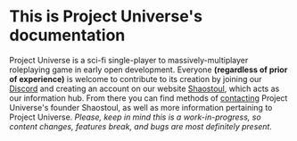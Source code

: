 # This is Project Universe's documentation
Project Universe is a sci-fi single-player to massively-multiplayer roleplaying game in early open development. Everyone **(regardless of prior of experience)** is welcome to contribute to its creation by joining our [Discord](https://discord.gg/9XxmmeQnWC) and creating an account on our website [Shaostoul](https://shaostoul.com), which acts as our information hub. From there you can find methods of [contacting](https://shaostoul.com/contact/) Project Universe's founder Shaostoul, as well as more information pertaining to Project Universe. *Please, keep in mind this is a work-in-progress, so content changes, features break, and bugs are most definitely present.*